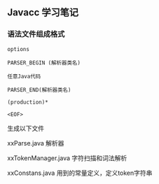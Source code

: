## Javacc 学习笔记

### 语法文件组成格式



```
options

PARSER_BEGIN (解析器类名)

任意Java代码

PARSER_END(解析器类名)

(production)* 

<EOF>
```

生成以下文件

xxParse.java   解析器

 xxTokenManager.java  字符扫描和词法解析

 xxConstans.java    用到的常量定义，定义token字符串

